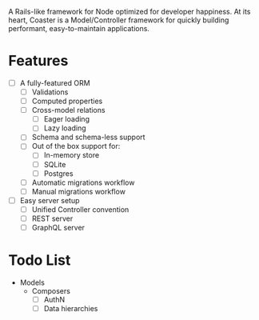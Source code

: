A Rails-like framework for Node optimized for developer happiness. At its heart, Coaster is a Model/Controller framework for quickly building performant, easy-to-maintain applications.

# Features

- [ ] A fully-featured ORM
  - [ ] Validations
  - [ ] Computed properties
  - [ ] Cross-model relations
    - [ ] Eager loading
    - [ ] Lazy loading
  - [ ] Schema and schema-less support
  - [ ] Out of the box support for:
    - [ ] In-memory store
    - [ ] SQLite
    - [ ] Postgres
  - [ ] Automatic migrations workflow
  - [ ] Manual migrations workflow
- [ ] Easy server setup
  - [ ] Unified Controller convention
  - [ ] REST server
  - [ ] GraphQL server

# Todo List

- Models
  - Composers
    - [ ] AuthN
    - [ ] Data hierarchies
